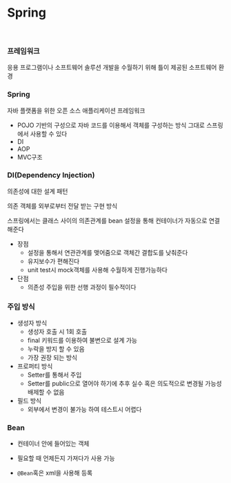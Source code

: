 # Spring

<br>

### 프레임워크
응용 프로그램이나 소프트웨어 솔루션 개발을 수월하기 위해 틀이 제공된 소프트웨어 환경

### Spring
자바 플랫폼을 위한 오픈 소스 애플리케이션 프레임워크
- POJO 기반의 구성으로 자바 코드를 이용해서 객체를 구성하는 방식 그대로 스프링에서 사용할 수 있다
- DI
- AOP
- MVC구조

### DI(Dependency Injection)
의존성에 대한 설계 패턴

의존 객체를 외부로부터 전달 받는 구현 방식

스프링에서는 클래스 사이의 의존관계를 bean 설정을 통해 컨테이너가 자동으로 연결 해준다

- 장점
    - 설정을 통해서 연관관계를 맺어줌으로 객체간 결합도를 낮춰준다
    - 유지보수가 편해진다
    - unit test시 mock객체를 사용해 수월하게 진행가능하다
- 단점
    - 의존성 주입을 위한 선행 과정이 필수적이다

### 주입 방식
- 생성자 방식
    - 생성자 호출 시 1회 호출
    - final 키워드를 이용하여 불변으로 설계 가능
    - 누락을 방지 할 수 있음
    - 가장 권장 되는 방식
- 프로퍼티 방식
    - Setter를 통해서 주입
    - Setter를 public으로 열어야 하기에 추후 실수 혹은 의도적으로 변경될 가능성 배제할 수 없음
- 필드 방식
    - 외부에서 변경이 불가능 하여 테스트시 어렵다

### Bean
- 컨테이너 안에 들어있는 객체

- 필요할 때 언제든지 가져다가 사용 가능

- `@Bean`혹은 xml을 사용해 등록